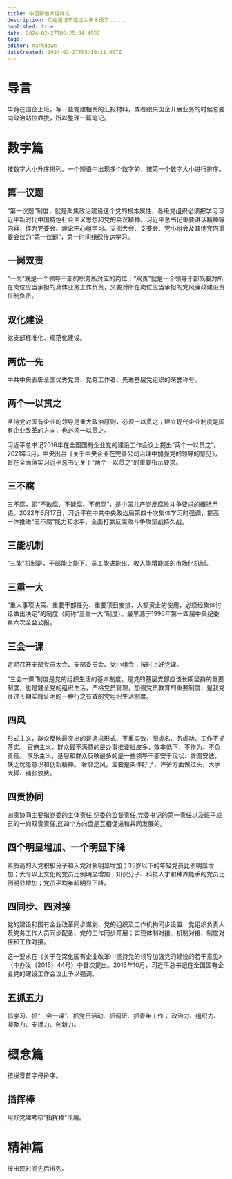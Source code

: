 ```yaml
---
title: 中国特色术语释义
description: 实在是记不住这么多术语了......
published: true
date: 2024-02-27T06:25:34.492Z
tags: 
editor: markdown
dateCreated: 2024-02-27T05:10:11.907Z
---
```


# 导言
毕竟在国企上班，写一些党建相关的汇报材料，或者跟央国企开展业务的时候总要向政治站位靠拢，所以整理一篇笔记。

# 数字篇
按数字大小升序排列。一个短语中出现多个数字的，按第一个数字大小进行排序。

## 第一议题
“第一议题”制度，就是聚焦政治建设这个党的根本属性，各级党组织必须把学习习近平新时代中国特色社会主义思想和党的会议精神、习近平总书记重要讲话精神等内容，作为党委会、理论中心组学习、支部大会、支委会、党小组会及其他党内重要会议的“第一议题”，第一时间组织传达学习。

## 一岗双责
“一岗”就是一个领导干部的职务所对应的岗位；“双责”就是一个领导干部既要对所在岗位应当承担的具体业务工作负责，又要对所在岗位应当承担的党风廉政建设责任制负责。

## 双化建设
党支部标准化、规范化建设。

## 两优一先
中共中央表彰全国优秀党员、党务工作者、先进基层党组织的荣誉称号。

## 两个一以贯之
坚持党对国有企业的领导是重大政治原则，必须一以贯之；建立现代企业制度是国有企业改革的方向，也必须一以贯之。

习近平总书记2016年在全国国有企业党的建设工作会议上提出“两个一以贯之”。2021年5月，中央出台《关于中央企业在完善公司治理中加强党的领导的意见》，旨在全面落实习近平总书记关于“两个一以贯之”的重要指示要求。

## 三不腐
三不腐，即“不敢腐、不能腐、不想腐”，是中国共产党反腐败斗争要求的概括用语。2022年6月17日，习近平在中共中央政治局第四十次集体学习时强调，提高一体推进“三不腐”能力和水平，全面打赢反腐败斗争攻坚战持久战。

## 三能机制
“三能”机制是，干部能上能下、员工能进能出、收入能增能减的市场化机制。

## 三重一大
“重大事项决策、重要干部任免、重要项目安排、大额资金的使用，必须经集体讨论做出决定”的制度（简称“三重一大”制度）。最早源于1996年第十四届中央纪委第六次全会公报。

## 三会一课
定期召开支部党员大会、支部委员会、党小组会；按时上好党课。

“三会一课”制度是党的组织生活的基本制度，是党的基层支部应该长期坚持的重要制度，也是健全党的组织生活，严格党员管理，加强党员教育的重要制度，是我党经过长期实践证明的一种行之有效的党组织生活制度。

## 四风
形式主义，群众反映最突出的是追求形式、不重实效，图虚名、务虚功、工作不抓落实。
官僚主义，群众最不满意的是办事推诿扯皮多，效率低下，不作为、不负责任。
享乐主义，基层和群众反映最多的是一些领导干部安于现状、贪图安逸，缺乏忧患意识和创新精神。
奢靡之风，主要是条件好了，许多方面做过头，大手大脚、铺张浪费。

## 四责协同
四责协同主要指党委的主体责任,纪委的监督责任,党委书记的第一责任以及班子成员的一岗双责责任,这四个方向盘是互相促进和共同发展的。

## 四个明显增加、一个明显下降
素质高的入党积极分子和入党对象明显增加；35岁以下的年轻党员比例明显增加；大专以上文化的党员比例明显增加；知识分子、科技人才和种养能手的党员比例明显增加；党员平均年龄明显下降。

## 四同步、四对接
党的建设和国有企业改革同步谋划、党的组织及工作机构同步设置、党组织负责人及党务工作人员同步配备、党的工作同步开展；实现体制对接、机制对接、制度对接和工作对接。

这一要求在《关于在深化国有企业改革中坚持党的领导加强党的建设的若干意见》（中办发〔2015〕44号）中首次提出。2016年10月，习近平总书记在全国国有企业党的建设工作会议上予以强调。

## 五抓五力
抓学习、抓“三会一课”、抓党日活动、抓调研、抓青年工作；
政治力、组织力、凝聚力、支撑力、创新力。


# 概念篇
按拼音首字母排序。

## 指挥棒
用好党建考核“指挥棒”作用。



# 精神篇
按出现时间先后排列。